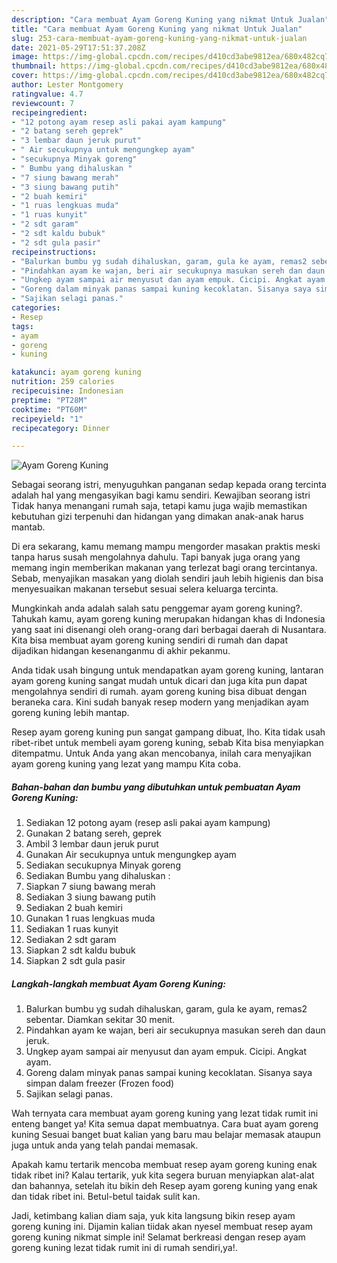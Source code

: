 ```yaml
---
description: "Cara membuat Ayam Goreng Kuning yang nikmat Untuk Jualan"
title: "Cara membuat Ayam Goreng Kuning yang nikmat Untuk Jualan"
slug: 253-cara-membuat-ayam-goreng-kuning-yang-nikmat-untuk-jualan
date: 2021-05-29T17:51:37.208Z
image: https://img-global.cpcdn.com/recipes/d410cd3abe9812ea/680x482cq70/ayam-goreng-kuning-foto-resep-utama.jpg
thumbnail: https://img-global.cpcdn.com/recipes/d410cd3abe9812ea/680x482cq70/ayam-goreng-kuning-foto-resep-utama.jpg
cover: https://img-global.cpcdn.com/recipes/d410cd3abe9812ea/680x482cq70/ayam-goreng-kuning-foto-resep-utama.jpg
author: Lester Montgomery
ratingvalue: 4.7
reviewcount: 7
recipeingredient:
- "12 potong ayam resep asli pakai ayam kampung"
- "2 batang sereh geprek"
- "3 lembar daun jeruk purut"
- " Air secukupnya untuk mengungkep ayam"
- "secukupnya Minyak goreng"
- " Bumbu yang dihaluskan "
- "7 siung bawang merah"
- "3 siung bawang putih"
- "2 buah kemiri"
- "1 ruas lengkuas muda"
- "1 ruas kunyit"
- "2 sdt garam"
- "2 sdt kaldu bubuk"
- "2 sdt gula pasir"
recipeinstructions:
- "Balurkan bumbu yg sudah dihaluskan, garam, gula ke ayam, remas2 sebentar. Diamkan sekitar 30 menit."
- "Pindahkan ayam ke wajan, beri air secukupnya masukan sereh dan daun jeruk."
- "Ungkep ayam sampai air menyusut dan ayam empuk. Cicipi. Angkat ayam."
- "Goreng dalam minyak panas sampai kuning kecoklatan. Sisanya saya simpan dalam freezer (Frozen food)"
- "Sajikan selagi panas."
categories:
- Resep
tags:
- ayam
- goreng
- kuning

katakunci: ayam goreng kuning 
nutrition: 259 calories
recipecuisine: Indonesian
preptime: "PT28M"
cooktime: "PT60M"
recipeyield: "1"
recipecategory: Dinner

---
```



![Ayam Goreng Kuning](https://img-global.cpcdn.com/recipes/d410cd3abe9812ea/680x482cq70/ayam-goreng-kuning-foto-resep-utama.jpg)

Sebagai seorang istri, menyuguhkan panganan sedap kepada orang tercinta adalah hal yang mengasyikan bagi kamu sendiri. Kewajiban seorang istri Tidak hanya menangani rumah saja, tetapi kamu juga wajib memastikan kebutuhan gizi terpenuhi dan hidangan yang dimakan anak-anak harus mantab.

Di era  sekarang, kamu memang mampu mengorder masakan praktis meski tanpa harus susah mengolahnya dahulu. Tapi banyak juga orang yang memang ingin memberikan makanan yang terlezat bagi orang tercintanya. Sebab, menyajikan masakan yang diolah sendiri jauh lebih higienis dan bisa menyesuaikan makanan tersebut sesuai selera keluarga tercinta. 



Mungkinkah anda adalah salah satu penggemar ayam goreng kuning?. Tahukah kamu, ayam goreng kuning merupakan hidangan khas di Indonesia yang saat ini disenangi oleh orang-orang dari berbagai daerah di Nusantara. Kita bisa membuat ayam goreng kuning sendiri di rumah dan dapat dijadikan hidangan kesenanganmu di akhir pekanmu.

Anda tidak usah bingung untuk mendapatkan ayam goreng kuning, lantaran ayam goreng kuning sangat mudah untuk dicari dan juga kita pun dapat mengolahnya sendiri di rumah. ayam goreng kuning bisa dibuat dengan beraneka cara. Kini sudah banyak resep modern yang menjadikan ayam goreng kuning lebih mantap.

Resep ayam goreng kuning pun sangat gampang dibuat, lho. Kita tidak usah ribet-ribet untuk membeli ayam goreng kuning, sebab Kita bisa menyiapkan ditempatmu. Untuk Anda yang akan mencobanya, inilah cara menyajikan ayam goreng kuning yang lezat yang mampu Kita coba.

<!--inarticleads1-->

##### Bahan-bahan dan bumbu yang dibutuhkan untuk pembuatan Ayam Goreng Kuning:

1. Sediakan 12 potong ayam (resep asli pakai ayam kampung)
1. Gunakan 2 batang sereh, geprek
1. Ambil 3 lembar daun jeruk purut
1. Gunakan  Air secukupnya untuk mengungkep ayam
1. Sediakan secukupnya Minyak goreng
1. Sediakan  Bumbu yang dihaluskan :
1. Siapkan 7 siung bawang merah
1. Sediakan 3 siung bawang putih
1. Sediakan 2 buah kemiri
1. Gunakan 1 ruas lengkuas muda
1. Sediakan 1 ruas kunyit
1. Sediakan 2 sdt garam
1. Siapkan 2 sdt kaldu bubuk
1. Siapkan 2 sdt gula pasir




<!--inarticleads2-->

##### Langkah-langkah membuat Ayam Goreng Kuning:

1. Balurkan bumbu yg sudah dihaluskan, garam, gula ke ayam, remas2 sebentar. Diamkan sekitar 30 menit.
1. Pindahkan ayam ke wajan, beri air secukupnya masukan sereh dan daun jeruk.
1. Ungkep ayam sampai air menyusut dan ayam empuk. Cicipi. Angkat ayam.
1. Goreng dalam minyak panas sampai kuning kecoklatan. Sisanya saya simpan dalam freezer (Frozen food)
1. Sajikan selagi panas.




Wah ternyata cara membuat ayam goreng kuning yang lezat tidak rumit ini enteng banget ya! Kita semua dapat membuatnya. Cara buat ayam goreng kuning Sesuai banget buat kalian yang baru mau belajar memasak ataupun juga untuk anda yang telah pandai memasak.

Apakah kamu tertarik mencoba membuat resep ayam goreng kuning enak tidak ribet ini? Kalau tertarik, yuk kita segera buruan menyiapkan alat-alat dan bahannya, setelah itu bikin deh Resep ayam goreng kuning yang enak dan tidak ribet ini. Betul-betul taidak sulit kan. 

Jadi, ketimbang kalian diam saja, yuk kita langsung bikin resep ayam goreng kuning ini. Dijamin kalian tiidak akan nyesel membuat resep ayam goreng kuning nikmat simple ini! Selamat berkreasi dengan resep ayam goreng kuning lezat tidak rumit ini di rumah sendiri,ya!.

